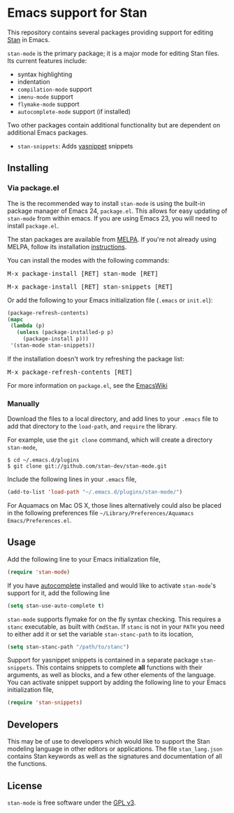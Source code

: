 # Emacs support for Stan

This repository contains several packages providing support for editing [Stan](https://code.google.com/p/stan/) in Emacs.

`stan-mode` is the primary package; it is a major mode for editing Stan files.
Its current features include:

- syntax highlighting
- indentation
- `compilation-mode` support
- `imenu-mode` support
- `flymake-mode` support
- `autocomplete-mode` support (if installed)

Two other packages contain additional functionality but are dependent on additional Emacs packages.

- `stan-snippets`: Adds [yasnippet](https://github.com/capitaomorte/yasnippet) snippets


## Installing

### Via package.el

The is the recommended way to install `stan-mode` is using the built-in package manager of Emacs 24, `package.el`. This allows for easy updating of `stan-mode` from within emacs.
If you are using Emacs 23, you will need to install `package.el`.

The stan packages are available from [MELPA](http://melpa.milkbox.net).
If you're not already using MELPA, follow its installation [instructions](http://melpa.milkbox.net/#/getting-started).

You can install the modes with the following commands:

<kbd>M-x package-install [RET] stan-mode [RET]</kbd>

<kbd>M-x package-install [RET] stan-snippets [RET]</kbd>

Or add the following to your Emacs initialization file (`.emacs` or `init.el`):

```el
(package-refresh-contents)
(mapc
 (lambda (p)
   (unless (package-installed-p p)
     (package-install p)))
 '(stan-mode stan-snippets))
```

If the installation doesn't work try refreshing the package list:

<kbd>M-x package-refresh-contents [RET]</kbd>

For more information on `package.el`, see the
[EmacsWiki](http://emacswiki.org/emacs/ELPA)

### Manually

Download the files to a local directory, and add lines to your `.emacs` file to add that directory to the `load-path`, and `require` the library.

For example, use the `git clone` command, which will create a directory `stan-mode`,
```console
$ cd ~/.emacs.d/plugins
$ git clone git://github.com/stan-dev/stan-mode.git
```

Include the following lines in your `.emacs` file,
```el
(add-to-list 'load-path "~/.emacs.d/plugins/stan-mode/")
```

For Aquamacs on Mac OS X, those lines alternatively could also be placed in the following preferences file `~/Library/Preferences/Aquamacs Emacs/Preferences.el`.

## Usage

Add the following line to your Emacs initialization file,
```el
(require 'stan-mode)
```
If you have [autocomplete](http://cx4a.org/software/auto-complete/) installed and would like to activate `stan-mode`'s support for it, add the following line
```el
(setq stan-use-auto-complete t)
```

``stan-mode`` supports flymake for on the fly syntax checking.
This requires a `stanc` executable, as built with ``CmdStan``.
If `stanc` is not in your `PATH` you need to either add it or set the variable `stan-stanc-path` to its location,
```el
(setq stan-stanc-path "/path/to/stanc")
```

Support for yasnippet snippets is contained in a separate package ``stan-snippets``.
This contains snippets to complete **all** functions with their arguments, as well as blocks, and a few other elements of the language.
You can activate snippet support by adding the following line to your Emacs initialization file,
```el
(require 'stan-snippets)
```


## Developers

This may be of use to developers which would like to support the Stan modeling language in other editors or applications.
The file `stan_lang.json` contains Stan keywords as well as the signatures and documentation of all the functions.

## License

`stan-mode` is free software under the [GPL v3](http://www.gnu.org/licenses/gpl-3.0.html).

<!--  LocalWords:  stan imenu yasnippet flymake MELPA kbd RET init '
 -->
<!--  LocalWords:  mapc EmacsWiki cd 'load 'stan 'flymake Aquamacs 
 -->
<!--  LocalWords:  GPL stanc ' 'load 'stan autocomplete setq 'flymake
 -->
<!--  LocalWords:  lang json el emacs
 -->

